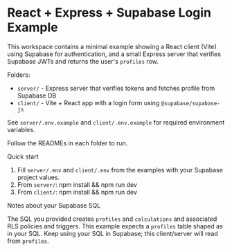 # React + Express + Supabase Login Example

This workspace contains a minimal example showing a React client (Vite) using Supabase for authentication, and a small Express server that verifies Supabase JWTs and returns the user's `profiles` row.

Folders:
- `server/` - Express server that verifies tokens and fetches profile from Supabase DB
- `client/` - Vite + React app with a login form using `@supabase/supabase-js`

See `server/.env.example` and `client/.env.example` for required environment variables.

Follow the READMEs in each folder to run.

Quick start

1. Fill `server/.env` and `client/.env` from the examples with your Supabase project values.
2. From `server/`: npm install && npm run dev
3. From `client/`: npm install && npm run dev

Notes about your Supabase SQL

The SQL you provided creates `profiles` and `calculations` and associated RLS policies and triggers. This example expects a `profiles` table shaped as in your SQL. Keep using your SQL in Supabase; this client/server will read from `profiles`.
